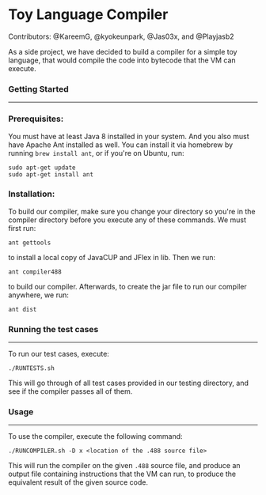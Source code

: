 # Toy Language Compiler

Contributors: @KareemG, @kyokeunpark, @Jas03x, and @Playjasb2

As a side project, we have decided to build a compiler for a simple toy language, that would compile the code into bytecode that the VM can execute.

### Getting Started

---

### Prerequisites:

You must have at least Java 8 installed in your system. And you also must have Apache Ant installed as well. You can install it via homebrew by running `brew install ant`, or if you're on Ubuntu, run:

```
sudo apt-get update
sudo apt-get install ant
```

### Installation:

To build our compiler, make sure you change your directory so you're in the compiler directory before you execute any of these commands. We must first run:

```
ant gettools
```

to install a local copy of JavaCUP and JFlex in lib. Then we run:

```
ant compiler488
```

to build our compiler. Afterwards, to create the jar file to run our compiler anywhere, we run:

```
ant dist
```

### Running the test cases

---

To run our test cases, execute:

```
./RUNTESTS.sh
```

This will go through of all test cases provided in our testing directory, and see if the compiler passes all of them.

### Usage

---

To use the compiler, execute the following command:

```
./RUNCOMPILER.sh -D x <location of the .488 source file>
```

This will run the compiler on the given `.488` source file, and produce an output file containing instructions that the VM can run, to produce the equivalent result of the given source code.

